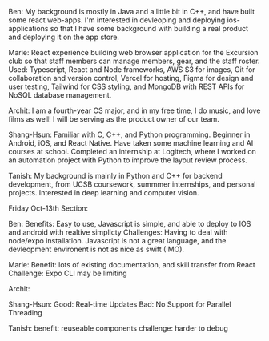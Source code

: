 Ben:
My background is mostly in Java and a little bit in C++, and have built some react web-apps. I'm interested in devleoping and deploying ios-applications so that I have some background with building a real product and deploying it on the app store.

Marie:
React experience building web browser application for the Excursion club so that staff members can manage members, gear, and the staff roster. Used: Typescript, React and Node frameworks, AWS S3 for images, Git for collaboration and version control, Vercel for hosting, Figma for design and user testing, Tailwind for CSS styling, and MongoDB with REST APIs for NoSQL database management.

Archit:
I am a fourth-year CS major, and in my free time, I do music, and love films as well! I will be serving as the product owner of our team.

Shang-Hsun:
Familiar with C, C++, and Python programming. Beginner in Android, iOS, and React Native. Have taken some machine learning and AI courses at school. Completed an internship at Logitech, where I worked on an automation project with Python to improve the layout review process.

Tanish:
My background is mainly in Python and C++ for backend development, from UCSB coursework, summmer internships, and personal projects. Interested in deep learning and computer vision.

Friday Oct-13th Section:

Ben:
Benefits: Easy to use, Javascript is simple, and able to deploy to IOS and android with realtive simplicty
Challenges: Having to deal with node/expo installation. Javascript is not a great language, and the devleopment environent is not as nice as swift (IMO).

Marie:
Benefit: lots of existing documentation, and skill transfer from React
Challenge: Expo CLI may be limiting

Archit:

Shang-Hsun:
Good: Real-time Updates
Bad: No Support for Parallel Threading

Tanish:
benefit: reuseable components
challenge: harder to debug
